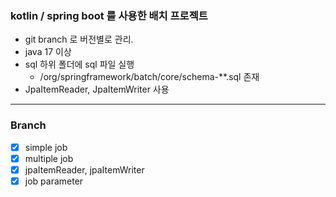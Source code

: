  ### kotlin / spring boot 를 사용한 배치 프로젝트
 * git branch 로 버전별로 관리. 
 * java 17 이상
 * sql 하위 폴더에 sql 파일 실행
   * /org/springframework/batch/core/schema-**.sql 존재
 * JpaItemReader, JpaItemWriter 사용
---
 ### Branch
 - [x] simple job
 - [x] multiple job
 - [x] jpaItemReader, jpaItemWriter
 - [x] job parameter